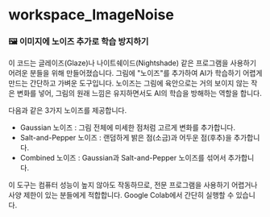 # workspace_ImageNoise

### 🖼️ 이미지에 노이즈 추가로 학습 방지하기

이 코드는 글레이즈(Glaze)나 나이트쉐이드(Nightshade) 같은 프로그램을 사용하기 어려운 분들을 위해 만들어졌습니다.
그림에 "노이즈"를 추가하여 AI가 학습하기 어렵게 만드는 간단하고 가벼운 도구입니다.
노이즈는 그림에 육안으로는 거의 보이지 않는 작은 변화를 넣어, 그림의 원래 느낌은 유지하면서도 AI의 학습을 방해하는 역할을 합니다.

다음과 같은 3가지 노이즈를 제공합니다.

-   Gaussian 노이즈 : 그림 전체에 미세한 점처럼 고르게 변화를 추가합니다.
-   Salt-and-Pepper 노이즈 : 랜덤하게 밝은 점(소금)과 어두운 점(후추)을 추가합니다.
-   Combined 노이즈 : Gaussian과 Salt-and-Pepper 노이즈를 섞어서 추가합니다.

이 도구는 컴퓨터 성능이 높지 않아도 작동하므로, 전문 프로그램을 사용하기 어렵거나 사양 제한이 있는 분들에게 적합합니다.
Google Colab에서 간단히 실행할 수 있습니다.
